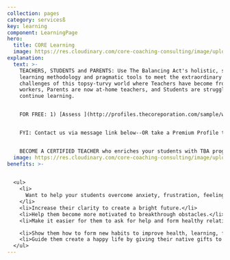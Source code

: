 ```yaml
---
collection: pages
category: servicesß
key: learning
component: LearningPage
hero:
  title: CORE Learning
  image: https://res.cloudinary.com/core-coaching-consulting/image/upload/v1596493058/pexels-pixabay-161154_uftaqi.jpg
explanation:
  text: >-
    TEACHERS, STUDENTS and PARENTS: Use The Balancing Act's holistic, systemic
    learning methodology and pragmatic tools to meet the extraordinary
    challenges of this topsy-turvy world where Teachers have become front-line
    workers, Parents are now at-home teachers, and Students are struggling to
    continue learning. 


    FOR FREE: 1) [Assess ](http://profiles.thecoreporation.com/sample/welcome)your major stress strength & weakness; 2) Special Learning report; 3) SOS: Switch Off Stress App; 4) Videos.  


    FYI: Contact us via message link below--OR take a Premium Profile to get a full report on your personal strengths and weaknesses...Attend one of our excellent seminars (Productivity, Stress, Prospering, a Leading Your Life and Work seminar or the 3-month implementation program). See descriptions on home page.


    BECOME A CERTIFIED TEACHER who enriches your students with TBA programs such as The Compass Course and other Core Learning programs. Send us Message to find out more.
  image: https://res.cloudinary.com/core-coaching-consulting/image/upload/v1600804117/abdelkader-ft-CcZzQcYGYC4-unsplash_jvaahu.jpg
benefits: >-
  

  <ul>
    <li>
      Want to help your students overcome anxiety, frustration, feeling stuck.
    </li>
    <li>Increase their clarity to create a bright future.</li>
    <li>Help them become more motivated to breakthrough obstacles.</li>
    <li>Make it easier for them to ask for help and form healthy relationships.</li>

    <li>Show them how to form new habits to improve health, learning, finances.</li>
    <li>Guide them create a happy life by giving their native gifts to the world.</li>
  </ul>
---
```

